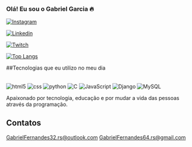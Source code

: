 ### Olá! Eu sou o Gabriel Garcia 🔥


[![Instagram](https://img.shields.io/badge/Instagram-E4405F?style=for-the-badge&logo=instagram&logoColor=white)](https://www.instagram.com/_garciatks/)

[![Linkedin](https://img.shields.io/badge/LinkedIn-0077B5?style=for-the-badge&logo=linkedin&logoColor=white)](https://www.linkedin.com/in/gabriel-garcia-640001190/)

[![Twitch](https://img.shields.io/badge/Twitch-9146FF?style=for-the-badge&logo=twitch&logoColor=white)](https://www.twitch.tv/garotodiversao)


[![Top Langs](https://github-readme-stats.vercel.app/api/top-langs/?username=DvFernandess)](https://github.com/anuraghazra/github-readme-stats)

##Tecnologias que eu utilizo no meu dia

<div style ="display: inline_block"><br/>
<img align ="center"alt="html5" src="https://img.shields.io/badge/HTML5-E34F26?style=for-the-badge&logo=html5&logoColor=white"/>
<img align ="center"alt="css" src="https://img.shields.io/badge/CSS3-1572B6?style=for-the-badge&logo=css3&logoColor=white"/>
<img align ="center"alt="python" src="https://img.shields.io/badge/Python-14354C?style=for-the-badge&logo=python&logoColor=white"/>
<img align ="center"alt="C" src="https://img.shields.io/badge/C-00599C?style=for-the-badge&logo=c&logoColor=whitee"/>
<img align ="center"alt="JavaScript" src="https://img.shields.io/badge/JavaScript-323330?style=for-the-badge&logo=javascript&logoColor=F7DF1E"/>
<img align ="center"alt="Django" src="https://img.shields.io/badge/Django-092E20?style=for-the-badge&logo=django&logoColor=whiteE"/>
<img align ="center"alt="MySQL" src="https://img.shields.io/badge/MySQL-00000F?style=for-the-badge&logo=mysql&logoColor=white"/>
</div>

Apaixonado por tecnologia, educação e por mudar a vida das pessoas através da programação.

## Contatos
[GabrielFernandes32.rs@outlook.com](https://outlook.live.com/mail/0/)
[GabrielFernandes64.rs@gmail.com](https://mail.google.com/mail/u/0/#inbox)
